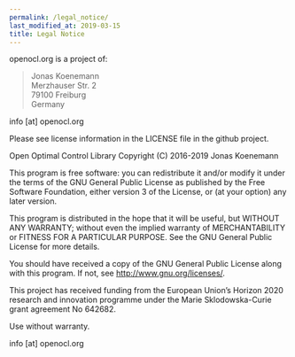 ```yaml
---
permalink: /legal_notice/
last_modified_at: 2019-03-15
title: Legal Notice
---
```


openocl.org is a project of:

> Jonas Koenemann   
> Merzhauser Str. 2  
> 79100 Freiburg  
> Germany

info [at] openocl.org

Please see license information in the LICENSE file in the github project.

Open Optimal Control Library
Copyright (C) 2016-2019  Jonas Koenemann

This program is free software: you can redistribute it and/or modify
it under the terms of the GNU General Public License as published by
the Free Software Foundation, either version 3 of the License, or
(at your option) any later version.

This program is distributed in the hope that it will be useful,
but WITHOUT ANY WARRANTY; without even the implied warranty of
MERCHANTABILITY or FITNESS FOR A PARTICULAR PURPOSE.  See the
GNU General Public License for more details.

You should have received a copy of the GNU General Public License
along with this program.  If not, see <http://www.gnu.org/licenses/>.

This project has received funding from the European Union’s Horizon 2020 research and innovation programme under the Marie Sklodowska-Curie grant agreement No 642682.

Use without warranty. 

info [at] openocl.org
